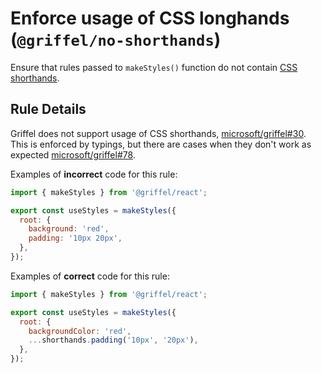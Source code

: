 # Enforce usage of CSS longhands (`@griffel/no-shorthands`)

Ensure that rules passed to `makeStyles()` function do not contain [CSS shorthands](https://developer.mozilla.org/en-US/docs/Web/CSS/Shorthand_properties).

## Rule Details

Griffel does not support usage of CSS shorthands, [microsoft/griffel#30](https://github.com/microsoft/griffel/issues/30#issuecomment-1045959297).
This is enforced by typings, but there are cases when they don't work as expected [microsoft/griffel#78](https://github.com/microsoft/griffel/issues/78).

Examples of **incorrect** code for this rule:

```js
import { makeStyles } from '@griffel/react';

export const useStyles = makeStyles({
  root: {
    background: 'red',
    padding: '10px 20px',
  },
});
```

Examples of **correct** code for this rule:

```js
import { makeStyles } from '@griffel/react';

export const useStyles = makeStyles({
  root: {
    backgroundColor: 'red',
    ...shorthands.padding('10px', '20px'),
  },
});
```
